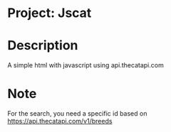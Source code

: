 # Project: Jscat

# Description

A simple html with javascript using api.thecatapi.com

# Note

For the search, you need a specific id based on https://api.thecatapi.com/v1/breeds

